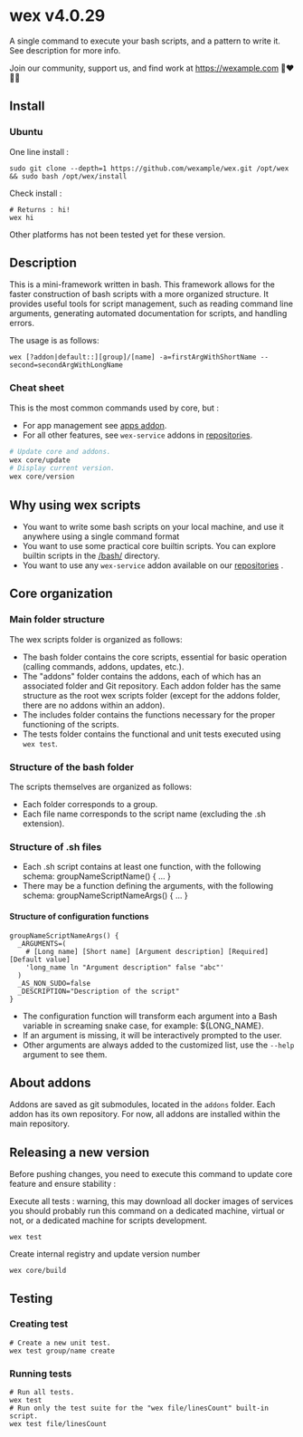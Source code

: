 # wex v4.0.29

A single command to execute your bash scripts, and a pattern to write it. See description for more info.

Join our community, support us, and find work at https://wexample.com 🤝❤️👨‍💻

## Install

### Ubuntu

One line install : 

    sudo git clone --depth=1 https://github.com/wexample/wex.git /opt/wex && sudo bash /opt/wex/install

Check install : 

    # Returns : hi!
    wex hi

Other platforms has not been tested yet for these version.

## Description

This is a mini-framework written in bash. This framework allows for the faster construction of bash scripts with a more
organized structure. It provides useful tools for script management, such as reading command line arguments, generating
automated documentation for scripts, and handling errors.

The usage is as follows:

    wex [?addon|default::][group]/[name] -a=firstArgWithShortName --second=secondArgWithLongName

### Cheat sheet

This is the most common commands used by core, but :

- For app management see [apps addon](https://github.com/wexample/wex-addon-app).
- For all other features, see `wex-service` addons in [repositories](https://github.com/orgs/wexample/repositories).

```bash
# Update core and addons.
wex core/update
# Display current version.
wex core/version
```

## Why using wex scripts

- You want to write some bash scripts on your local machine, and use it anywhere using a single command format
- You want to use some practical core builtin scripts. You can explore builtin scripts in the [/bash/](/bash/)
  directory.
- You want to use any `wex-service` addon available on our [repositories](https://github.com/orgs/wexample/repositories)
  .

## Core organization

### Main folder structure

The wex scripts folder is organized as follows:

- The bash folder contains the core scripts, essential for basic operation (calling commands, addons, updates, etc.).
- The "addons" folder contains the addons, each of which has an associated folder and Git repository. Each addon folder
  has the same structure as the root wex scripts folder (except for the addons folder, there are no addons within an
  addon).
- The includes folder contains the functions necessary for the proper functioning of the scripts.
- The tests folder contains the functional and unit tests executed using `wex test`.

### Structure of the bash folder

The scripts themselves are organized as follows:

- Each folder corresponds to a group.
- Each file name corresponds to the script name (excluding the .sh extension).

### Structure of .sh files

- Each .sh script contains at least one function, with the following schema: groupNameScriptName() { ... }
- There may be a function defining the arguments, with the following schema: groupNameScriptNameArgs() { ... }

#### Structure of configuration functions

    groupNameScriptNameArgs() {
      _ARGUMENTS=(
        # [Long name] [Short name] [Argument description] [Required] [Default value]
        'long_name ln "Argument description" false "abc"'
      )
      _AS_NON_SUDO=false
      _DESCRIPTION="Description of the script"
    }

- The configuration function will transform each argument into a Bash variable in screaming snake case, for example:
  ${LONG_NAME}.
- If an argument is missing, it will be interactively prompted to the user.
- Other arguments are always added to the customized list, use the `--help` argument to see them.

## About addons

Addons are saved as git submodules, located in the `addons` folder. Each addon has its own repository. For now, all addons are installed within the main repository.

## Releasing a new version

Before pushing changes, you need to execute this command to update core feature and ensure stability :

Execute all tests : warning, this may download all docker images of services you should probably run this command on a
dedicated machine, virtual or not, or a dedicated machine for scripts development.

    wex test

Create internal registry and update version number

    wex core/build

## Testing

### Creating test

    # Create a new unit test.
    wex test group/name create

### Running tests

    # Run all tests.
    wex test
    # Run only the test suite for the "wex file/linesCount" built-in script.
    wex test file/linesCount
